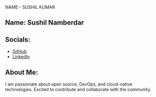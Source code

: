 NAME:- SUSHIL KUMAR 
## Name: Sushil Namberdar

## Socials:
- [GitHub](https://github.com/sushilnamberdar)
- [LinkedIn](https://www.linkedin.com/in/sushilnamberdar/)

## About Me:
I am passionate about open source, DevOps, and cloud-native technologies. Excited to contribute and collaborate with the community.
